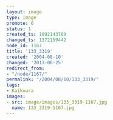 ```yaml
---
layout: image
type: image
promote: 0
status: 1
created_ts: 1092143769
changed_ts: 1372159442
node_id: 1167
title: '133_3319'
created: '2004-08-10'
changed: '2013-06-25'
redirect_from:
- "/node/1167/"
permalink: "/2004/08/10/133_3319/"
tags:
- Kaikoura
images:
- src: image/images/133_3319-1167.jpg
  name: 133_3319-1167.jpg
---
```


